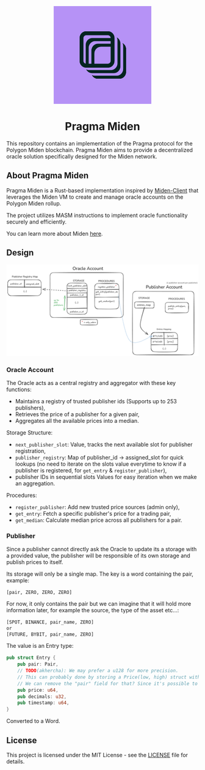 <p align="center">
  <img src=".github/logo.svg" height="256">
</p>

<h1 align="center">Pragma Miden</h1>

This repository contains an implementation of the Pragma protocol for the Polygon Miden blockchain. Pragma Miden aims to provide a decentralized oracle solution specifically designed for the Miden network.

## About Pragma Miden

Pragma Miden is a Rust-based implementation inspired by [Miden-Client](https://github.com/0xPolygonMiden/miden-client) that leverages the Miden VM to create and manage oracle accounts on the Polygon Miden rollup.

The project utilizes MASM instructions to implement oracle functionality securely and efficiently.

You can learn more about Miden [here](https://docs.polygon.technology/miden/).

## Design

<p align="center">
  <img src=".github/design.png">
</p>


### Oracle Account

The Oracle acts as a central registry and aggregator with these key functions:
* Maintains a registry of trusted publisher ids (Supports up to 253 publishers),
* Retrieves the price of a publisher for a given pair,
* Aggregates all the available prices into a median.

Storage Structure:
* `next_publisher_slot`: Value, tracks the next available slot for publisher registration,
* `publisher_registry`: Map of publisher_id -> assigned_slot for quick lookups (no need to iterate on the slots value everytime to know if a publisher is registered, for `get_entry` & `register_publisher`),
* publisher IDs in sequential slots Values for easy iteration when we make an aggregation.

Procedures:
* `register_publisher`: Add new trusted price sources (admin only),
* `get_entry`: Fetch a specific publisher's price for a trading pair,
* `get_median`: Calculate median price across all publishers for a pair.

### Publisher

Since a publisher cannot directly ask the Oracle to update its a storage with a provided value, the publisher will be responsible of its own storage and publish prices to itself.

Its storage will only be a single map. The key is a word containing the pair, example:
```
[pair, ZERO, ZERO, ZERO]
```
For now, it only contains the pair but we can imagine that it will hold more information later, for example the source, the type of the asset etc...:
```
[SPOT, BINANCE, pair_name, ZERO]
or
[FUTURE, BYBIT, pair_name, ZERO]
```

The value is an Entry type:
```rust
pub struct Entry {
    pub pair: Pair,
    // TODO(akhercha): We may prefer a u128 for more precision.
    // This can probably done by storing a Price(low, high) struct with two u64s.
    // We can remove the "pair" field for that? Since it's possible to find it using the mapping?
    pub price: u64,
    pub decimals: u32,
    pub timestamp: u64,
}
```

Converted to a Word.

## License

This project is licensed under the MIT License - see the [LICENSE](LICENSE) file for details.
